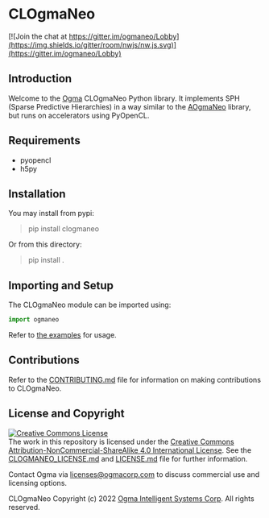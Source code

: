 <!---
  CLOgmaNeo
  Copyright(c) 2020-2022 Ogma Intelligent Systems Corp. All rights reserved.

  This copy of OgmaNeo is licensed to you under the terms described
  in the CLOGMANEO_LICENSE.md file included in this distribution.
--->

# CLOgmaNeo

[![Join the chat at https://gitter.im/ogmaneo/Lobby](https://img.shields.io/gitter/room/nwjs/nw.js.svg)](https://gitter.im/ogmaneo/Lobby)

## Introduction 

Welcome to the [Ogma](https://ogmacorp.com) CLOgmaNeo Python library. It implements SPH (Sparse Predictive Hierarchies) in a way similar to the [AOgmaNeo](https://github.com/ogmacorp/AOgmaNeo) library, but runs on accelerators using PyOpenCL.

## Requirements

- pyopencl
- h5py

## Installation

You may install from pypi:

> pip install clogmaneo

Or from this directory:

> pip install .

## Importing and Setup

The CLOgmaNeo module can be imported using:

```python
import ogmaneo
```

Refer to [the examples](./examples) for usage.

## Contributions

Refer to the [CONTRIBUTING.md](./CONTRIBUTING.md) file for information on making contributions to CLOgmaNeo.

## License and Copyright

<a rel="license" href="http://creativecommons.org/licenses/by-nc-sa/4.0/"><img alt="Creative Commons License" style="border-width:0" src="https://i.creativecommons.org/l/by-nc-sa/4.0/88x31.png" /></a><br />The work in this repository is licensed under the <a rel="license" href="http://creativecommons.org/licenses/by-nc-sa/4.0/">Creative Commons Attribution-NonCommercial-ShareAlike 4.0 International License</a>. See the  [CLOGMANEO_LICENSE.md](./CLOGMANEO_LICENSE.md) and [LICENSE.md](./LICENSE.md) file for further information.

Contact Ogma via licenses@ogmacorp.com to discuss commercial use and licensing options.

CLOgmaNeo Copyright (c) 2022 [Ogma Intelligent Systems Corp](https://ogmacorp.com). All rights reserved.
